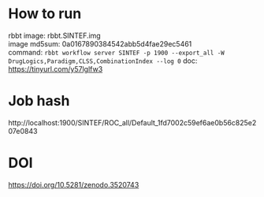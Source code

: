 # How to run                                                                    
                                                                                
rbbt image: rbbt.SINTEF.img                                                     
image md5sum: 0a0167890384542abb5d4fae29ec5461                                  
command: `rbbt workflow server SINTEF -p 1900 --export_all -W DrugLogics,Paradigm,CLSS,CombinationIndex --log 0` 
doc: https://tinyurl.com/y57lglfw3

# Job hash                                                                      
                                                                                
http://localhost:1900/SINTEF/ROC_all/Default_1fd7002c59ef6ae0b56c825e207e0843   
                                                                                
# DOI                                                                           
                                                                                
https://doi.org/10.5281/zenodo.3520743

